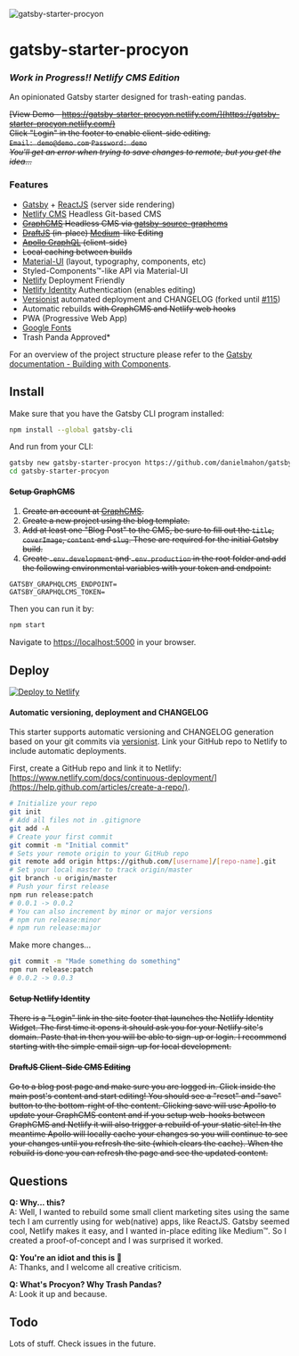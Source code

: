![gatsby-starter-procyon](https://github.com/danielmahon/gatsby-starter-procyon/raw/master/src/images/logo.png)

# gatsby-starter-procyon

### _Work in Progress!! Netlify CMS Edition_

An opinionated Gatsby starter designed for trash-eating pandas.

~~[View Demo - https://gatsby-starter-procyon.netlify.com/](https://gatsby-starter-procyon.netlify.com/)  
Click "Login" in the footer to enable client-side editing.  
`Email: demo@demo.com` `Password: demo`  
_You'll get an error when trying to save changes to remote, but you get the idea..._~~

### Features

* [Gatsby](https://www.gatsbyjs.org/) + [ReactJS](https://reactjs.org/) (server side rendering)
* [Netlify CMS](https://www.netlifycms.org/) Headless Git-based CMS
* ~~[GraphCMS](https://graphcms.com/) Headless CMS via [gatsby-source-graphcms](https://github.com/GraphCMS/gatsby-source-graphcms)~~
* ~~[DraftJS](https://draftjs.org/) (in-place) [Medium](https://medium.com)-like Editing~~
* ~~[Apollo GraphQL](https://www.apollographql.com/) (client-side)~~
* ~~Local caching between builds~~
* [Material-UI](https://material-ui-next.com/) (layout, typography, components, etc)
* Styled-Components™-like API via Material-UI
* [Netlify](https://www.netlify.com/) Deployment Friendly
* [Netlify Identity](https://www.netlify.com/docs/identity/) Authentication (enables editing)
* [Versionist](https://github.com/danielmahon/versionist) automated deployment and CHANGELOG (forked until [#115](https://github.com/resin-io/versionist/pull/115))
* Automatic rebuilds ~~with GraphCMS and Netlify web hooks~~
* PWA (Progressive Web App)
* [Google Fonts](https://fonts.google.com/)
* Trash Panda Approved\*

For an overview of the project structure please refer to the [Gatsby documentation - Building with Components](https://www.gatsbyjs.org/docs/building-with-components/).

## Install

Make sure that you have the Gatsby CLI program installed:

```sh
npm install --global gatsby-cli
```

And run from your CLI:

```sh
gatsby new gatsby-starter-procyon https://github.com/danielmahon/gatsby-starter-procyon#netlifycms
cd gatsby-starter-procyon
```

#### ~~Setup GraphCMS~~

1.  ~~Create an account at [GraphCMS](https://graphcms.com).~~
2.  ~~Create a new project using the blog template.~~
3.  ~~Add at least one "Blog Post" to the CMS, be sure to fill out the `title`, `coverImage`, `content` and `slug`. These are required for the initial Gatsby build.~~
4.  ~~Create `.env.development` and `.env.production` in the root folder and add the following environmental variables with your token and endpoint:~~

```
GATSBY_GRAPHQLCMS_ENDPOINT=
GATSBY_GRAPHQLCMS_TOKEN=
```

Then you can run it by:

```sh
npm start
```

Navigate to [https://localhost:5000](https://localhost:5000) in your browser.

## Deploy

[![Deploy to Netlify](https://www.netlify.com/img/deploy/button.svg)](https://app.netlify.com/start/deploy?repository=https://github.com/danielmahon/gatsby-starter-procyon#netlifycms)

#### Automatic versioning, deployment and CHANGELOG

This starter supports automatic versioning and CHANGELOG generation based on your git commits via [versionist](https://github.com/resin-io/versionist). Link your GitHub repo to Netlify to include automatic deployments.

First, create a GitHub repo and link it to Netlify:  
[https://www.netlify.com/docs/continuous-deployment/](https://help.github.com/articles/create-a-repo/).

```sh
# Initialize your repo
git init
# Add all files not in .gitignore
git add -A
# Create your first commit
git commit -m "Initial commit"
# Sets your remote origin to your GitHub repo
git remote add origin https://github.com/[username]/[repo-name].git
# Set your local master to track origin/master
git branch -u origin/master
# Push your first release
npm run release:patch
# 0.0.1 -> 0.0.2
# You can also increment by minor or major versions
# npm run release:minor
# npm run release:major
```

Make more changes...

```sh
git commit -m "Made something do something"
npm run release:patch
# 0.0.2 -> 0.0.3
```

#### ~~Setup Netlify Identity~~

~~There is a "Login" link in the site footer that launches the Netlify Identity Widget. The first time it opens it should ask you for your Netlify site's domain. Paste that in then you will be able to sign-up or login. I recommend starting with the simple email sign-up for local development.~~

#### ~~DraftJS Client-Side CMS Editing~~

~~Go to a blog post page and make sure you are logged in. Click inside the main post's content and start editing! You should see a "reset" and "save" button to the bottom-right of the content. Clicking save will use Apollo to update your GraphCMS content and if you setup web-hooks between GraphCMS and Netlify it will also trigger a rebuild of your static site! In the meantime Apollo will locally cache your changes so you will continue to see your changes until you refresh the site (which clears the cache). When the rebuild is done you can refresh the page and see the updated content.~~

## Questions

**Q: Why... this?**  
A: Well, I wanted to rebuild some small client marketing sites using the same tech I am currently using for web(native) apps, like ReactJS. Gatsby seemed cool, Netlify makes it easy, and I wanted in-place editing like Medium™. So I created a proof-of-concept and I was surprised it worked.

**Q: You're an idiot and this is :poop:**  
A: Thanks, and I welcome all creative criticism.

**Q: What's Procyon? Why Trash Pandas?**  
A: Look it up and because.

## Todo

Lots of stuff. Check issues in the future.
